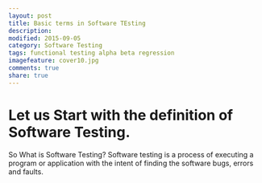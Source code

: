 ```yaml
---
layout: post
title: Basic terms in Software TEsting
description: 
modified: 2015-09-05
category: Software Testing
tags: functional testing alpha beta regression 
imagefeature: cover10.jpg
comments: true
share: true
---
```

# Let us Start with the definition of Software Testing.

So What is Software Testing?
Software testing is a process of executing a program or application with the intent of finding the software bugs, errors and faults.
